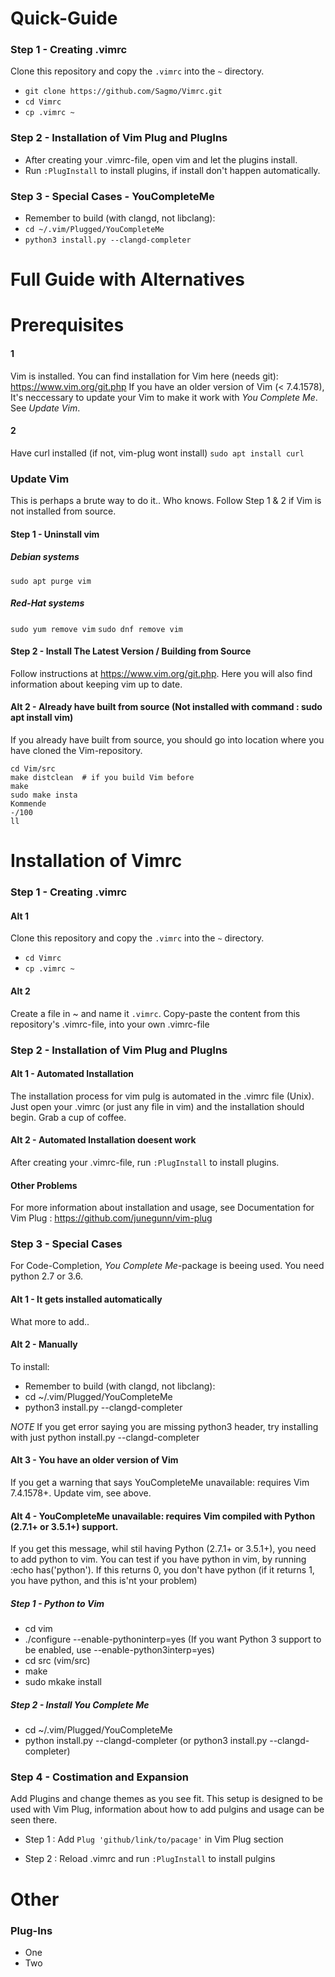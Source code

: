 # Quick-Guide
### Step 1 - Creating .vimrc
Clone this repository and copy the ``` .vimrc ``` into the ``` ~ ``` directory.
- ``` git clone https://github.com/Sagmo/Vimrc.git ```
- ``` cd Vimrc ```
- ``` cp .vimrc ~ ```

### Step 2 - Installation of Vim Plug and PlugIns
- After creating your .vimrc-file, open vim and let the plugins install.
- Run  ``` :PlugInstall ``` to install plugins, if install don't happen automatically. 

### Step 3 - Special Cases - YouCompleteMe
- Remember to build (with clangd, not libclang): 
- ``` cd ~/.vim/Plugged/YouCompleteMe ```
- ``` python3 install.py --clangd-completer ```


# Full Guide with Alternatives
# Prerequisites

#### 1
Vim is installed. You can find installation for Vim here (needs git): https://www.vim.org/git.php
If you have an older version of Vim (< 7.4.1578), It's neccessary to update your Vim to make it work with *You Complete Me*. See *Update Vim*.

#### 2
Have curl installed (if not, vim-plug wont install)
``` sudo apt install curl ```

### Update Vim
This is perhaps a brute way to do it.. Who knows.
Follow Step 1 & 2 if Vim is not installed from source.

#### Step 1 - Uninstall vim

##### Debian systems
``` sudo apt purge vim ```

##### Red-Hat systems
``` sudo yum remove vim ```
``` sudo dnf remove vim ```

#### Step 2 - Install The Latest Version / Building from Source
Follow instructions at https://www.vim.org/git.php. Here you will also find information about keeping vim up to date.



#### Alt 2 - Already have built from source (Not installed with command : sudo apt install vim)
If you already have built from source, you should go into location where you have cloned the Vim-repository.

```
cd Vim/src
make distclean  # if you build Vim before
make
sudo make insta
Kommende
-/100
ll
```

# Installation of Vimrc

### Step 1 - Creating .vimrc
#### Alt 1
Clone this repository and copy the ``` .vimrc ``` into the ``` ~ ``` directory.

- ``` cd Vimrc ```
- ``` cp .vimrc ~ ```


#### Alt 2
Create a file in ~ and name it ``` .vimrc ```. Copy-paste the content from this repository's .vimrc-file, into your own .vimrc-file


### Step 2 - Installation of Vim Plug and PlugIns

#### Alt 1 - Automated Installation
The installation process for vim pulg is automated in the .vimrc file (Unix). Just open your .vimrc (or just any file in vim) and the installation should begin. Grab a cup of coffee.

#### Alt 2 - Automated Installation doesent work
After creating your .vimrc-file, run  ``` :PlugInstall ``` to install plugins. 

#### Other Problems
For more information about installation and usage, see Documentation for Vim Plug : https://github.com/junegunn/vim-plug


### Step 3 - Special Cases
For Code-Completion, *You Complete Me*-package is beeing used. You need python 2.7 or 3.6.

#### Alt 1 - It gets installed automatically
What more to add..

#### Alt 2 - Manually

To install:

- Remember to build (with clangd, not libclang): 
- cd ~/.vim/Plugged/YouCompleteMe
- python3 install.py --clangd-completer

*NOTE* If you get error saying you are missing python3 header, try installing with just python install.py --clangd-completer

#### Alt 3 - You have an older version of Vim 
If you get a warning that says YouCompleteMe unavailable: requires Vim 7.4.1578+. Update vim, see above.

#### Alt 4 - YouCompleteMe unavailable: requires Vim compiled with Python (2.7.1+ or 3.5.1+) support.
If you get this message, whil stil having Python (2.7.1+ or 3.5.1+), you need to add python to vim.
You can test if you have python in vim, by running :echo has('python'). If this returns 0, you don't have python (if it returns 1, you have python, and this is'nt your problem)

##### Step 1 - Python to Vim
- cd vim
- ./configure --enable-pythoninterp=yes (If you want Python 3 support to be enabled, use --enable-python3interp=yes)
- cd src (vim/src)
- make
- sudo mkake install

##### Step 2 - Install *You Complete Me*
- cd ~/.vim/Plugged/YouCompleteMe
- python install.py --clangd-completer (or python3 install.py --clangd-completer)

### Step 4 - Costimation and Expansion
Add Plugins and change themes as you see fit. This setup is designed to be used with Vim Plug, information about how to add pulgins and usage can be seen there. 

- Step 1 : Add ``` Plug 'github/link/to/pacage' ``` in Vim Plug section

- Step 2 : Reload .vimrc and run ``` :PlugInstall ``` to install pulgins


# Other


### Plug-Ins
- One
- Two

